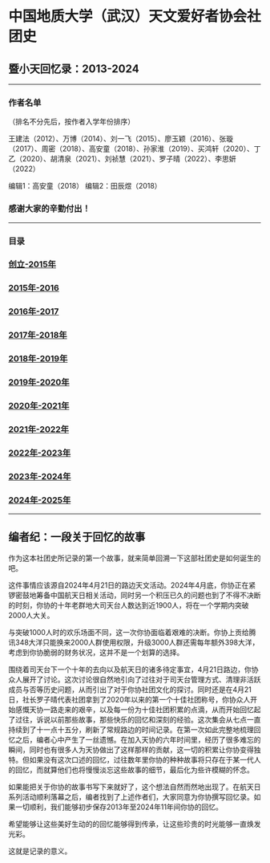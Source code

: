 # 中国地质大学（武汉）天文爱好者协会社团史
## 暨小天回忆录：2013-2024


---
### 作者名单
（排名不分先后，按作者入学年份排序）

王建法（2012）、万博（2014）、刘一飞（2015）、廖玉颖（2016）、张璇（2017）、周密（2018）、高安童（2018）、孙家淮（2019）、买鸿轩（2020）、丁乙（2020）、胡清泉（2021）、刘祯慧（2021）、罗子晴（2022）、李思妍（2022）

编辑1：高安童（2018）
编辑2：田辰煜（2018）

### 感谢大家的辛勤付出！

---
### 目录

### [创立-2015年](./ChapterI.md)

### [2015年-2016](./ChapterII.md)

### [2016年-2017](./ChapterIII.md)

### [2017年-2018年](./ChapterIV.md)
             
### [2018年-2019年](./ChapterV.md)
     
### [2019年-2020年](./ChapterVI.md)
       
### [2020年-2021年](./ChapterVII.md)
         
### [2021年-2022年](./ChapterVIII.md)
        
### [2022年-2023年](./ChapterIX.md)
        
### [2023年-2024年](./ChapterX.md)
         
### [2024年-2025年](./ChapterXI.md)

---
## 编者纪：一段关于回忆的故事

作为这本社团史所记录的第一个故事，就来简单回溯一下这部社团史是如何诞生的吧。

这件事情应该源自2024年4月21日的路边天文活动。2024年4月底，你协正在紧锣密鼓地筹备中国航天日相关活动，同时另一个积压已久的问题也到了不得不决断的时刻，你协的十年老群地大司天台人数达到近1900人，将在一个学期内突破2000人大关。

与突破1000人时的欢乐场面不同，这一次你协面临着艰难的决断。你协上贡给腾讯348大洋只能换来2000人群使用权限，升级3000人群还需每年额外398大洋，考虑到你协脆弱的财务状况，这并不是一个划算的选择。

围绕着司天台下一个十年的去向以及航天日的诸多待定事宜，4月21日路边，你协众人展开了讨论。这次讨论很自然地引向了过往对于司天台管理方式、清理非活跃成员与否等历史问题，从而引出了对于你协社团文化的探讨。同时还是在4月21日，社长罗子晴代表社团拿到了2020年以来的第一个十佳社团称号，你协众人开始感慨天协一路走来的艰辛，以及每一份为十佳社团积累的点滴，从而开始回忆起了过往，诉说以前那些故事，那些快乐的回忆和深刻的经验。这次集会从七点一直持续到了十一点十五分，刷新了常规路边的时间记录。在第一次如此完整地梳理回忆之后，编者心中产生了一丝遗憾。在加入天协的六年时间里，经历了很多难忘的瞬间，同时也有很多人为天协做出了这样那样的贡献，这一切的积累让你协变得独特。但如果没有这次口述的回忆，过往数年里你协的种种故事将只存在于某一代人的回忆，而就算他们也将慢慢淡忘这些故事的细节，最后化为些许模糊的怀念。

如果能把关于你协的故事书写下来就好了，这个想法自然而然地出现了。在航天日系列活动顺利落幕之后，编者找到了上述作者们，大家同意为你协撰写回忆录。如果一切顺利，我们能够初步保存2013年至2024年11年间你协的回忆。

希望能够让这些美好生动的的回忆能够得到传承，让这些珍贵的时光能够一直焕发光彩。

这就是记录的意义。